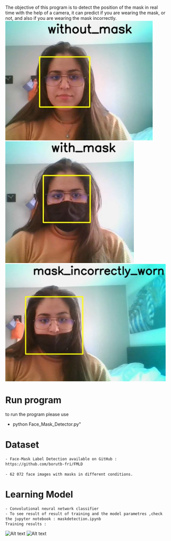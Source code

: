 The objective of this program is to detect the position of the mask in real time with the help of a camera, it can predict if you are wearing the mask, or not, and also if you are wearing the mask incorrectly. 
![Alt text](https://raw.githubusercontent.com/Akumaeye/Face-Mask-Label-detection/master/Images/without_mask.JPG "without mask")
![Alt text](https://raw.githubusercontent.com/Akumaeye/Face-Mask-Label-detection/master/Images/with_mask.JPG "with mask")
![Alt text](https://raw.githubusercontent.com/Akumaeye/Face-Mask-Label-detection/master/Images/mask_incorrectly_worn2.JPG "Mask incorrectly worn")



# Run program 
to run the program please use 
  - python Face_Mask_Detector.py"

# Dataset 
    - Face-Mask Label Detection available on GitHub : 
    https://github.com/borutb-fri/FMLD

    - 62 072 face images with masks in different conditions.

# Learning Model 
    - Convolutional neural network classifier
    - To see result of result of training and the model parametres ,check the jupyter notebook : maskdetection.ipynb
    Training results : 
![Alt text](https://raw.githubusercontent.com/Akumaeye/Face-Mask-Label-detection/master/Images/output.JPG "Model accuracy")
![Alt text](https://raw.githubusercontent.com/Akumaeye/Face-Mask-Label-detection/master/Images/output.JPG "Model Loss")




